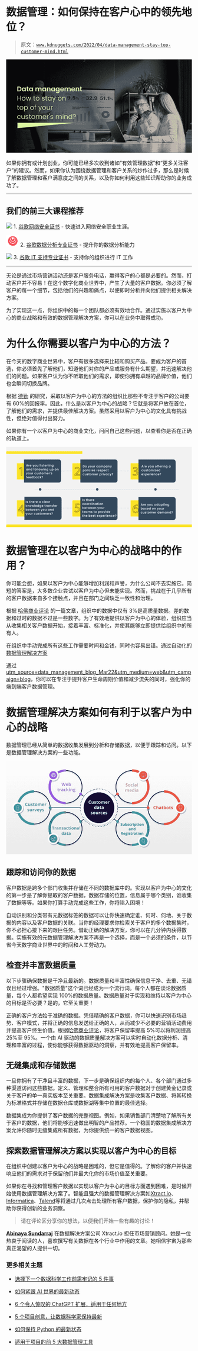 # 数据管理：如何保持在客户心中的领先地位？

> 原文：[`www.kdnuggets.com/2022/04/data-management-stay-top-customer-mind.html`](https://www.kdnuggets.com/2022/04/data-management-stay-top-customer-mind.html)

![数据管理：如何保持在客户心中的领先地位？](img/673a068dbdb82f4a08584b4888e62f78.png)

如果你拥有或计划创业，你可能已经多次收到诸如“有效管理数据”和“更多关注客户”的建议。然而，如果你认为围绕数据管理和客户关系的炒作过多，那么是时候了解数据管理和客户满意度之间的关系，以及你如何利用这些知识帮助你的业务成功了。

* * *

## 我们的前三大课程推荐

![](img/0244c01ba9267c002ef39d4907e0b8fb.png) 1\. [谷歌网络安全证书](https://www.kdnuggets.com/google-cybersecurity) - 快速进入网络安全职业生涯。

![](img/e225c49c3c91745821c8c0368bf04711.png) 2\. [谷歌数据分析专业证书](https://www.kdnuggets.com/google-data-analytics) - 提升你的数据分析能力

![](img/0244c01ba9267c002ef39d4907e0b8fb.png) 3\. [谷歌 IT 支持专业证书](https://www.kdnuggets.com/google-itsupport) - 支持你的组织进行 IT 工作

* * *

无论是通过市场营销活动还是客户服务电话，赢得客户的心都是必要的。然而，打动客户并不容易！在这个数字化商业世界中，产生了大量的客户数据。你必须了解客户的每一个细节，包括他们的兴趣和痛点，以便即时分析并向他们提供相关解决方案。

为了实现这一点，你组织中的每一个团队都必须有效地合作。通过实施以客户为中心的商业战略和有效的数据管理解决方案，你可以在业务中取得成功。

# 为什么你需要以客户为中心的方法？

在今天的数字商业世界中，客户有很多选择来比较和购买产品。要成为客户的首选，你必须首先了解他们，知道他们对你的产品或服务有什么期望，并迅速解决他们的问题。如果客户认为你不听取他们的需求，即使你拥有卓越的品牌价值，他们也会瞬间切换品牌。

根据 [德勤](https://www2.deloitte.com/content/dam/Deloitte/de/Documents/WM%20Digitalisierung.pdf) 的研究，采取以客户为中心的方法的组织比那些不专注于客户的公司要有 60%的回报率。因此，什么是以客户为中心的战略？它就是将客户放在首位，了解他们的需求，并提供最佳解决方案。虽然采用以客户为中心的文化具有挑战性，但绝对值得付出努力。

如果你有一个以客户为中心的商业文化，问问自己这些问题，以查看你是否在正确的轨道上。

![你为什么需要以客户为中心的方法？](img/f936e2c9869dba6ce1ace21d9b6b4382.png)

# 数据管理在以客户为中心的战略中的作用？

你可能会想，如果以客户为中心能够增加利润和声誉，为什么公司不去实施它。简短的答案是，大多数企业尝试以客户为中心但未能实现。然而，挑战在于几乎所有的客户数据来自多个接触点，并且在部门之间缺乏一致性和治理。

根据 [哈佛商业评论](https://hbr.org/2017/09/only-3-of-companies-data-meets-basic-quality-standards) 的一篇文章，组织中的数据中仅有 3%是高质量数据。差的数据和过时的数据不过是一些数字。为了有效地提供以客户为中心的体验，组织应当从收集相关客户数据开始，接着丰富、标准化，并使其能够立即提供给组织中的所有人。

在组织中手动完成所有这些工作需要时间和金钱，同时也容易出错。通过自动化的 [数据管理解决方案](https://www.xtract.io/solutions/data-management?) 

通过 [utm_source=data_management_blog_Mar22&utm_medium=web&utm_campaign=blog](https://example.org)，你可以在专注于提升客户生命周期价值和减少流失的同时，强化你的端到端客户数据管理。

# 数据管理解决方案如何有利于以客户为中心的战略

数据管理已经从简单的数据收集发展到分析和存储数据，以便于跟踪和访问。以下是数据管理解决方案的一些功能。

![数据管理解决方案如何有利于你的以客户为中心的战略？](img/2a7569148bd43dbe6ce88b6badc1a05c.png)

## 跟踪和访问你的数据

客户数据是跨多个部门收集并存储在不同的数据库中的。实现以客户为中心的文化的第一步是了解你提取的客户数据，数据存储的位置，信息属于哪个类别，谁收集了数据等等。如果你打算手动完成这些工作，你将陷入困境！

自动识别和分类带有元数据标签的数据可以让你快速确定谁、何时、何地、关于数据的内容以及客户数据的关联。当你的经理要求你检索关于客户的多个数据集时，你不必担心接下来的艰巨任务。借助正确的解决方案，你可以在几分钟内获得数据。实施有效的元数据管理解决方案不再是一个选择，而是一个必须的条件，以节省今天数字商业世界中的时间和人工劳动力。

## 检查并丰富数据质量

以下步骤确保数据是干净且最新的。数据质量和丰富性确保信息干净、去重、无错误且经过增强。"数据质量"这个词已经成为一个流行词。每个人都在谈论数据质量，每个人都希望实现 100%的数据质量。数据质量对于实现和维持以客户为中心的目标是否必要？是的，它至关重要！

正确的客户方法始于准确的数据。凭借精确的客户数据，你可以快速识别市场趋势、客户模式，并将正确的信息发送给正确的人，从而减少不必要的营销活动费用并提高客户终生价值。根据[哈佛商业评论](https://hbr.org/2014/10/the-value-of-keeping-the-right-customers)，将客户保留率提高 5%可以将利润提高 25%至 95%。一个由 AI 驱动的数据质量解决方案可以实时自动化数据分析、清理和丰富的过程，使你能够获得数据驱动的洞察，并有效地提高客户保留率。

## 无缝集成和存储数据

一旦你拥有了干净且丰富的数据，下一步是确保组织内的每个人、各个部门通过多种渠道访问这些数据。定义、管理和整合所有可用的客户数据对于创建黄金记录或关于客户的单一真实版本至关重要。数据集成解决方案是收集客户数据、将其转换为标准格式并存储在数据仓库或数据湖等集中位置的最佳选择。

数据集成为你提供了客户数据的完整视图。例如，如果销售部门清楚地了解所有关于客户的数据，他们将能够迅速做出明智的产品推荐。一个稳固的数据集成解决方案允许你随时无缝集成所有数据，为你提供统一的客户数据视图。

## 探索数据管理解决方案以实现以客户为中心的目标

在组织中创建以客户为中心的战略是困难的，但它是值得的。了解你的客户并快速响应他们的需求对于保留他们并最大化你的市场价值至关重要。

如果你在寻找和管理客户数据以实现以客户为中心的目标方面遇到困难，是时候开始使用数据管理解决方案了。智能且强大的数据管理解决方案如[Xtract.io](https://www.xtract.io/?utm_source=data_management_blog_Mar22&utm_medium=web&utm_campaign=blog)、[Informatica](https://www.informatica.com/)、[Talend](https://www.talend.com/)等将通过几次点击处理所有客户数据，保护你的隐私，并帮助你获得创新的业务洞察。

> 请在评论区分享你的想法，以便我们开始一些有趣的讨论！

**[Abinaya Sundarraj](https://www.linkedin.com/in/abinaya-sundarraj/)** 在数据解决方案公司 Xtract.io 担任市场营销顾问。她是一位热衷于阅读的人，喜欢撰写有关数据在各个行业中作用的文章。她相信宇宙为那些真正渴望的人提供一切。

### 更多相关主题

+   [选择下一个数据科学工作前需牢记的 5 件事](https://www.kdnuggets.com/2022/01/5-things-keep-mind-selecting-next-job.html)

+   [如何紧跟 AI 世界的最新动态](https://www.kdnuggets.com/2022/03/stay-top-going-ai-world.html)

+   [6 个令人惊叹的 ChatGPT 扩展，适用于任何地方](https://www.kdnuggets.com/2023/04/6-chatgpt-mindblowing-extensions-anywhere.html)

+   [5 个项目创意，让数据科学家保持最新](https://www.kdnuggets.com/2022/07/5-project-ideas-stay-uptodate-data-scientist.html)

+   [如何保持 Python 的最新状态](https://www.kdnuggets.com/2022/06/stay-current-python.html)

+   [适用于项目的前 5 大数据管理工具](https://www.kdnuggets.com/top-5-data-management-tools-for-your-projects)
